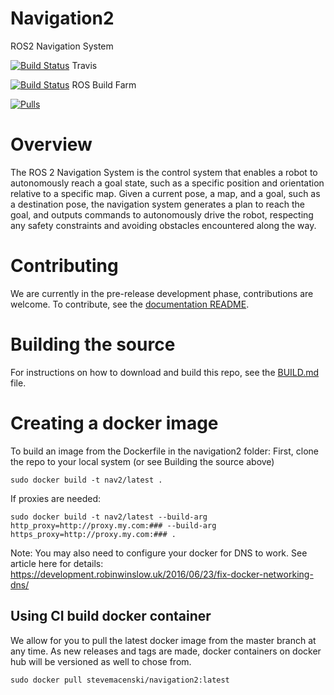 # Navigation2

ROS2 Navigation System

[![Build Status](https://travis-ci.org/ros-planning/navigation2.svg?branch=master)](https://travis-ci.org/ros-planning/navigation2) Travis

[![Build Status](http://build.ros2.org/job/Cdev__navigation2__ubuntu_bionic_amd64/badge/icon)](http://build.ros2.org/job/Cdev__navigation2__ubuntu_bionic_amd64/) ROS Build Farm 

[![Pulls](https://shields.beevelop.com/docker/pulls/stevemacenski/navigation2.svg?style=flat-square)](https://hub.docker.com/r/stevemacenski/navigation2)

# Overview
The ROS 2 Navigation System is the control system that enables a robot to autonomously reach a goal state, such as a specific position and orientation relative to a specific map. Given a current pose, a map, and a goal, such as a destination pose, the navigation system generates a plan to reach the goal, and outputs commands to autonomously drive the robot, respecting any safety constraints and avoiding obstacles encountered along the way.

# Contributing
We are currently in the pre-release development phase, contributions are welcome. To contribute, see the [documentation README](doc/README.md).

# Building the source
For instructions on how to download and build this repo, see the [BUILD.md](doc/BUILD.md) file.

# Creating a docker image
To build an image from the Dockerfile in the navigation2 folder: 
First, clone the repo to your local system (or see Building the source above)
```
sudo docker build -t nav2/latest .
```
If proxies are needed:
```
sudo docker build -t nav2/latest --build-arg http_proxy=http://proxy.my.com:### --build-arg https_proxy=http://proxy.my.com:### .
```
Note: You may also need to configure your docker for DNS to work. See article here for details:
https://development.robinwinslow.uk/2016/06/23/fix-docker-networking-dns/

## Using CI build docker container

We allow for you to pull the latest docker image from the master branch at any time. As new releases and tags are made, docker containers on docker hub will be versioned as well to chose from.

```
sudo docker pull stevemacenski/navigation2:latest
```

